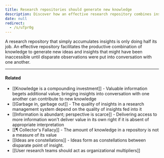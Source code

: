 ```yaml
---
title: Research repositories should generate new knowledge
description: Discover how an effective research repository combines insights to spark new ideas and unlock hidden knowledge beyond simply storing information.
date: null
redirect:
  - /s/uTpr0g
---
```


A research repository that simply accumulates insights is only doing half its job. An effective repository facilitates the productive combination of knowledge to generate new ideas and insights that might have been inaccessible until disparate observations were put into conversation with one another.

---

#### Related

- [[Knowledge is a compounding investment]] - Valuable information begets additional value; bringing insights into conversation with one another can contribute to new knowledge
- [[Garbage in, garbage out]] - The quality of insights in a research management system depend on the quality of insights fed into it
- [[Information is abundant; perspective is scarce]] - Delivering access to more information won't deliver value in its own right if it is absent of appropriate interpretation
- [[¶ Collector's Fallacy]] - The amount of knowledge in a repository is not a measure of its value
- [[Ideas are constellations]] - Ideas form as constellations between disparate point of insight.
- [[User research teams should act as organizational multipliers]]
